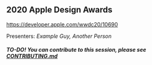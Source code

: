 ## 2020 Apple Design Awards

https://developer.apple.com/wwdc20/10690

Presenters: _Example Guy, Another Person_

##### TO-DO! You can contribute to this session, please see [CONTRIBUTING.md](CONTRIBUTING.md)
